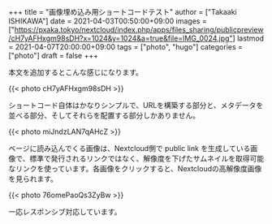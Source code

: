 +++
title = "画像埋め込み用ショートコードテスト"
author = ["Takaaki ISHIKAWA"]
date = 2021-04-03T00:50:00+09:00
images = ["https://pxaka.tokyo/nextcloud/index.php/apps/files_sharing/publicpreview/cH7yAFHxgm98sDH?x=1024&y=1024&a=true&file=IMG_0024.jpg"]
lastmod = 2021-04-07T20:00:00+09:00
tags = ["photo", "hugo"]
categories = ["photo"]
draft = false
+++

本文を追加するとこんな感じになります。  

{{< photo cH7yAFHxgm98sDH >}}  

ショートコード自体はかなりシンプルで、URLを構築する部分と、メタデータを並べる部分、そしてそれらを配置する部分しかありません。  

{{< photo miJndzLAN7qAHcZ >}}  

ページに読み込んでくる画像は、Nextcloud側で public link を生成している画像で、標準で発行されるリンクではなく、解像度を下げたサムネイルを取得可能なリンクを使っています。各画像をクリックすると、Nextcloudの高解像度画像を見られます。  

{{< photo 76omePaoQs3ZyBw >}}  

一応レスポンシブ対応しています。